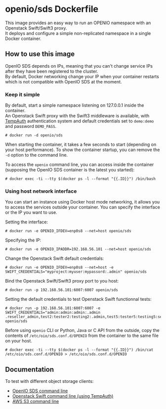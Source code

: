 # openio/sds Dockerfile

This image provides an easy way to run an OPENIO namespace with an Openstack Swift/Swift3 proxy.  
It deploys and configure a simple non-replicated namespace in a single Docker container.

## How to use this image

OpenIO SDS depends on IPs, meaning that you can't change service IPs after they have been registered to the cluster.  
By default, Docker networking change your IP when your container restarts which is not compatible with OpenIO SDS at the moment.  

### Keep it simple

By default, start a simple namespace listening on 127.0.0.1 inside the container.  
An Openstack Swift proxy with the Swift3 middleware is available, with [TempAuth](https://docs.openstack.org/developer/swift/overview_auth.html#tempauth) authentication system and default credentials set to `demo:demo` and password `DEMO_PASS`.  


```console
# docker run -d openio/sds
```

When starting the container, it takes a few seconds to start (depending on your host performance). To show the container startup, you can remove the `-d` option to the command line.

To access the `openio` command line, you can access inside the container (supposing the OpenIO SDS container is the latest you started):

```console
# docker exec -ti --tty $(docker ps -l --format "{{.ID}}") /bin/bash
```


### Using host network interface

You can start an instance using Docker host mode networking, it allows you to access the services outside your container. You can specify the interface or the IP you want to use.

Setting the interface:
```console
# docker run -e OPENIO_IFDEV=enp0s8 --net=host openio/sds
```

Specifying the IP:
```console
# docker run -e OPENIO_IPADDR=192.168.56.101 --net=host openio/sds
```

Change the Openstack Swift default credentials:  
```console
# docker run -e OPENIO_IFDEV=enp0s8 --net=host -e SWIFT_CREDENTIALS="myproject:myuser:mypassord:.admin" openio/sds
```

Bind the Openstack Swift/Swift3 proxy port to you host:  
```console
# docker run -p 192.168.56.101:6007:6007 openio/sds
```

Setting the default credentials to test Openstack Swift functionnal tests:  
```console
# docker run -p 192.168.56.101:6007:6007 -e SWIFT_CREDENTIALS="admin:admin:admin:.admin .reseller_admin,test2:tester2:testing2:.admin,test5:tester5:testing5:service,test:tester:testing:.admin,test:tester3:testing3" openio/sds
```

Before using `openio` CLI or Python, Java or C API from the outside, copy the contents of `/etc/oio/sds.conf.d/OPENIO` from the container to the same file on your host.
```console
# docker exec -ti --tty $(docker ps -l --format "{{.ID}}") /bin/cat /etc/oio/sds.conf.d/OPENIO > /etc/oio/sds.conf.d/OPENIO
```

## Documentation

To test with different object storage clients:
- [OpenIO SDS command line](http://docs.openio.io/user-guide/openiocli.html)
- [Openstack Swift command line (using TempAuth)](http://docs.openio.io/user-guide/swiftcli.html#tempauth)
- [AWS S3 command line](http://docs.openio.io/user-guide/awscli.html)
